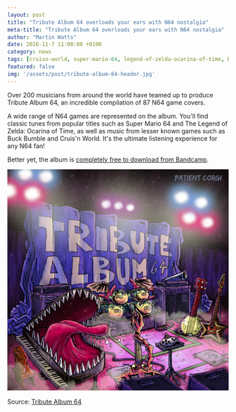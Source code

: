 ```yaml
---
layout: post
title: "Tribute Album 64 overloads your ears with N64 nostalgia"
meta-title: "Tribute Album 64 overloads your ears with N64 nostalgia"
author: "Martin Watts"
date: 2016-11-7 11:00:00 +0100
category: news
tags: [cruisn-world, super-mario-64, legend-of-zelda-ocarina-of-time, buck-bumble]
featured: false
img: '/assets/post/tribute-album-64-header.jpg'
---
```

Over 200 musicians from around the world have teamed up to produce Tribute Album 64, an incredible compilation of 87 N64 game covers.

A wide range of N64 games are represented on the album. You'll find classic tunes from popular titles such as Super Mario 64 and The Legend of Zelda: Ocarina of Time, as well as music from lesser known games such as Buck Bumble and Cruis'n World. It's the ultimate listening experience for any N64 fan!

Better yet, the album is [completely free to download from Bandcamp](https://tributealbum64.bandcamp.com/ "Tribute Album 64").

![Tribute Album 64 album cover](/assets/post/tribute-album-64.jpg)

Source: [Tribute Album 64](https://tributealbum64.bandcamp.com/)
